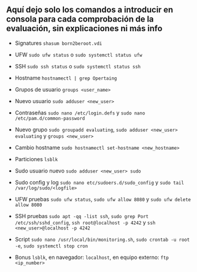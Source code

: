 ## Aquí dejo solo los comandos a introducir en consola para cada comprobación de la evaluación, sin explicaciones ni más info

- Signatures `shasum born2beroot.vdi`

- UFW `sudo ufw status` o `sudo systemctl status ufw`

- SSH `sudo ssh status` o `sudo systemctl status ssh`

- Hostname `hostnamectl | grep Opertaing`

- Grupos de usuario `groups <user_name>`

- Nuevo usuario `sudo adduser <new_user>`

- Contraseñas `sudo nano /etc/login.defs` y `sudo nano /etc/pam.d/common-password`

- Nuevo grupo `sudo groupadd evaluating`, `sudo adduser <new_user> evaluating` y `groups <new_user>`

- Cambio hostname `sudo hostnamectl set-hostname <new_hostname>`

- Particiones `lsblk`

- Sudo usuario nuevo `sudo adduser <new_user> sudo`

- Sudo config y log `sudo nano etc/sudoers.d/sudo_config` y `sudo tail /var/log/sudo/<logfile>`

- UFW pruebas `sudo ufw status`, `sudo ufw allow 8080` y `sudo ufw delete allow 8080`

- SSH pruebas `sudo apt -qq -list ssh`, `sudo grep Port /etc/ssh/sshd_config`, `ssh root@localhost -p 4242` y `ssh <new_user>@localhost -p 4242`

- Script `sudo nano /usr/local/bin/monitoring.sh`, `sudo crontab -u root -e`, `sudo systemctl stop cron`

- Bonus `lsblk`, en navegador: `localhost`, en equipo externo: `ftp <ip_number>`